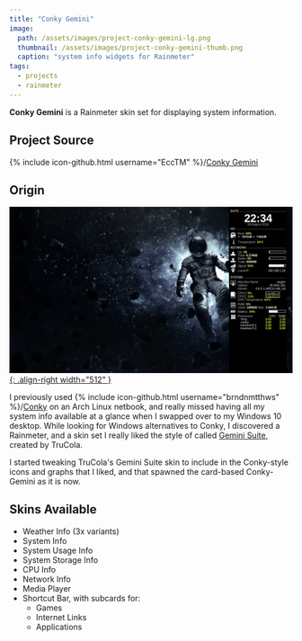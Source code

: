 ```yaml
---
title: "Conky Gemini"
image:
  path: /assets/images/project-conky-gemini-lg.png
  thumbnail: /assets/images/project-conky-gemini-thumb.png
  caption: "system info widgets for Rainmeter"
tags:
  - projects
  - rainmeter
---
```


**Conky Gemini** is a Rainmeter skin set for displaying system information.

## Project Source

{% include icon-github.html username="EccTM" %}/[Conky Gemini](https://github.com/EccTM/Conky-Gemini)

## Origin

[![Conky running on my Arch Linux netbook](/assets/images/project-conky-gemini-pic1.png){: .align-right width="512" }](/assets/images/project-conky-gemini-pic1.png)

I previously used {% include icon-github.html username="brndnmtthws" %}/[Conky](https://github.com/brndnmtthws/conky) on an Arch Linux netbook, and really missed having all my system info available at a glance when I swapped over to my Windows 10 desktop. While looking for Windows alternatives to Conky, I discovered a Rainmeter, and a skin set I really liked the style of called [Gemini Suite](https://www.deviantart.com/trucola/art/The-Gemini-Suite-805582955), created by TruCola.

I started tweaking TruCola's Gemini Suite skin to include in the Conky-style icons and graphs that I liked, and that spawned the card-based Conky-Gemini as it is now.

## Skins Available

- Weather Info (3x variants)
- System Info
- System Usage Info
- System Storage Info
- CPU Info
- Network Info
- Media Player
- Shortcut Bar, with subcards for:
  - Games
  - Internet Links
  - Applications
